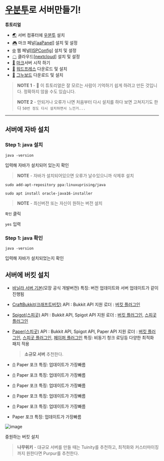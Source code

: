 # [우분투](https://ubuntu.com/download/server)로 서버만들기!


**튜토리얼**

- [🌏](https://github.com/TWOJOB/server/blob/main/ubuntu/ubuntu.md) 서버 컴퓨터에 [우분투](https://ubuntu.com/download/server) 설치
- [🎮](https://github.com/TWOJOB/server/blob/main/ubuntu/aaPanel.md) 마크 페널[[aaPanel](https://www.aapanel.com/index.html)] 설치 및 설정
- [🌐](https://github.com/TWOJOB/server/blob/main/ubuntu/ISPConfig.md) 웹 페널[[ISPConfig](https://www.ispconfig.org/)] 설치 및 설정
- [☁](https://github.com/TWOJOB/server/blob/main/ubuntu/nextcloud.md) 클라우드[[nextcloud](https://nextcloud.com/)] 설치 및 설정
- [🚀](https://github.com/TWOJOB/server/blob/main/ubuntu/minecraftinsall.md) [마크](https://www.minecraft.net/ko-kr)서버 시작 하기
- [🚀](https://github.com/TWOJOB/server/blob/main/ubuntu/wordpress.md) [워드프레스](https://ko.wordpress.org/download/) 다운로드 및 설치
- [🚀](https://github.com/TWOJOB/server/blob/main/ubuntu/gnuboard.md) [그누보드](https://sir.kr/g5_pds) 다운로드 및 설치

> **NOTE 1** - 👋 이 튜토리얼은 잘 모르는 사람이 기억하기 쉽게 하려고 만든 것입니다. 정확하지 않을 수도 있습니다.
>
> **NOTE 2** - 안되거나 오류가 나면 처음부터 다시 설치를 하다 보면 고쳐지기도 한다   `50번 정도 다시 설치하면서 느낀거...`

----


## 서버에 자바 설치

### Step 1: java 설치

``` Linux
java -version
```
입력해 자바가 설치되어 있는지 확인

> **NOTE** - 자바가 설치되어있으면 오류가 날수있으니까 삭제후 설치

``` Linux
sudo add-apt-repository ppa:linuxuprising/java
```

``` Linux
sudo apt install oracle-java16-installer
```

> **NOTE** - 최신버전 또는 자신이 원하는 버전 설치

`확인` 클릭

`yes` 입력

### Step 1: java 확인

``` Linux
java -version
```
입력해 자바가 설치되었는지 확인

## 서버에 버킷 설치

- [바닐라 서버 기본](https://www.minecraft.net/download/server)(모장 공식 개발버전)
    특징: 버전 업데이트와 서버 업데이트가 같이 진행됨
    
- [CraftBukkit(크래프트버킷)](https://getbukkit.org/download/craftbukkit)
    API : Bukkit API
    지원 로더 : [버킷 플러그인](https://dev.bukkit.org/bukkit-plugins)
    
- [Spigot(스피곳)](https://getbukkit.org/download/spigot)
    API : Bukkit API, Spigot API
    지원 로더 : [버킷 플러그인](https://dev.bukkit.org/bukkit-plugins), [스피곳 플러그인](https://www.spigotmc.org/resources/categories/spigot.4/)
    
- [Paper(스피곳)](https://papermc.io/downloads)
    API : Bukkit API, Spigot API, Paper API
    지원 로더 : [버킷 플러그인](https://dev.bukkit.org/bukkit-plugins), [스피곳 플러그인](https://www.spigotmc.org/resources/categories/spigot.4/), [페이퍼 플러그인](https://papermc.io/forums/c/plugin-releases/15)
    특징: 비동기 청크 로딩등 다양한 최적화 패치 적용
    > **소규모 서버** 추천한다.
    
- [()]()
    Paper 포크
    특징: 업데이트가 가장빠름
    
- [()]()
    Paper 포크
    특징: 업데이트가 가장빠름
    
- [()]()
    Paper 포크
    특징: 업데이트가 가장빠름
    
- [()]()
    Paper 포크
    특징: 업데이트가 가장빠름
    
- [()]()
    Paper 포크
    특징: 업데이트가 가장빠름
    
- []()
    Paper 포크
    특징: 업데이트가 가장빠름
    




![image](https://user-images.githubusercontent.com/62547528/127183197-bde55920-f119-4cb8-b028-1ad3c8d16aa4.png)

중원하는 버킷 설치

> **나무위키** - 대규모 서버를 만들 때는 Tuinity를 추천하고, 최적화와 커스터마이징까지 원한다면 Purpur를 추천한다.



